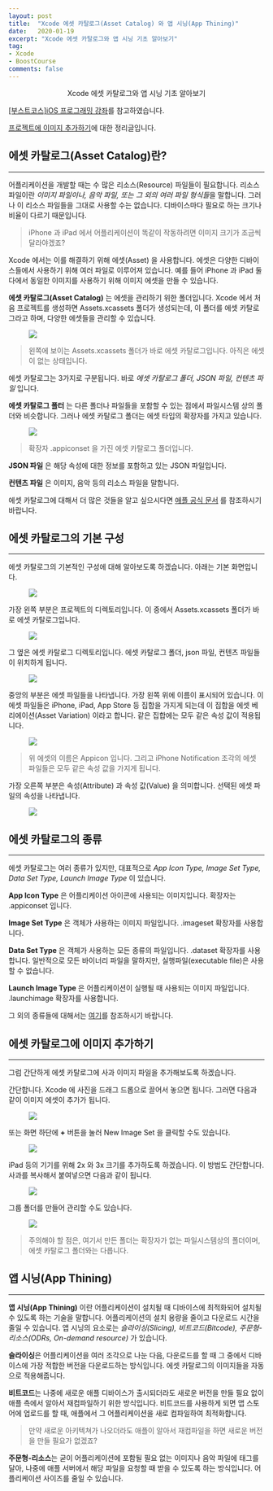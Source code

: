 ```yaml
---
layout: post
title:  "Xcode 에셋 카탈로그(Asset Catalog) 와 앱 시닝(App Thining)"
date:   2020-01-19
excerpt: "Xcode 에셋 카탈로그와 앱 시닝 기초 알아보기"
tag:
- Xcode
- BoostCourse
comments: false
---
```


<center>Xcode 에셋 카탈로그와 앱 시닝 기초 알아보기<br></center>

[[부스트코스]iOS 프로그래밍 강좌](https://www.edwith.org/boostcourse-ios)를 참고하였습니다.

[프로젝트에 이미지 추가하기](https://www.edwith.org/boostcourse-ios/lecture/16842/)에 대한 정리글입니다.

## 에셋 카탈로그(Asset Catalog)란?

---

어플리케이션을 개발할 때는 수 많은 리소스(Resource) 파일들이 필요합니다. 리소스 파일이란 *이미지 파일이나, 음악 파일, 또는 그 외의 여러 파일 형식들*을 말합니다. 그러나 이 리소스 파일들을 그대로 사용할 수는 없습니다. 디바이스마다 필요로 하는 크기나 비율이 다르기 때문입니다.

> iPhone 과 iPad 에서 어플리케이션이 똑같이 작동하려면 이미지 크기가 조금씩 달라야겠죠?

Xcode 에서는 이를 해결하기 위해 에셋(Asset) 을 사용합니다. 에셋은 다양한 디바이스들에서 사용하기 위해 여러 파일로 이루어져 있습니다. 예를 들어 iPhone 과 iPad 둘 다에서 동일한 이미지를 사용하기 위해 이미지 에셋을 만들 수 있습니다.

**에셋 카탈로그(Asset Catalog)** 는 에셋을 관리하기 위한 폴더입니다. Xcode 에서 처음 프로젝트를 생성하면 Assets.xcassets 폴더가 생성되는데, 이 폴더를 에셋 카탈로그라고 하며, 다양한 에셋들을 관리할 수 있습니다.

<figure>
  <a href="https://raw.githubusercontent.com/woojin-hwang/woojin-hwang.github.io/master/_posts/img/xcode-asset/asset_catalog.png"><img src="https://raw.githubusercontent.com/woojin-hwang/woojin-hwang.github.io/master/_posts/img/xcode-asset/asset_catalog.png"></a>
</figure>

> 왼쪽에 보이는 Assets.xcassets 폴더가 바로 에셋 카탈로그입니다. 아직은 에셋이 없는 상태입니다.

에셋 카탈로그는 3가지로 구분됩니다. 바로 *에셋 카탈로그 폴더, JSON 파일, 컨텐츠 파일* 입니다.

**에셋 카탈로그 폴터** 는 다른 폴더나 파일들을 포함할 수 있는 점에서 파일시스템 상의 폴더와 비슷합니다. 그러나 에셋 카탈로그 폴더는 에셋 타입의 확장자를 가지고 있습니다.

<figure>
  <a href="https://raw.githubusercontent.com/woojin-hwang/woojin-hwang.github.io/master/_posts/img/xcode-asset/appiconset.png"><img src="https://raw.githubusercontent.com/woojin-hwang/woojin-hwang.github.io/master/_posts/img/xcode-asset/appiconset.png"></a>
</figure>

> 확장자 .appiconset 을 가진 에셋 카탈로그 폴더입니다.

**JSON 파일** 은 해당 속성에 대한 정보를 포함하고 있는 JSON 파일입니다.

**컨텐츠 파일** 은 이미지, 음악 등의 리소스 파일을 말합니다.

에셋 카탈로그에 대해서 더 많은 것들을 알고 싶으시다면 [애플 공식 문서](https://help.apple.com/xcode/mac/current/#/dev10510b1f7) 를 참조하시기 바랍니다.

## 에셋 카탈로그의 기본 구성

---

에셋 카탈로그의 기본적인 구성에 대해 알아보도록 하겠습니다. 아래는 기본 화면입니다.

<figure>
  <a href="https://raw.githubusercontent.com/woojin-hwang/woojin-hwang.github.io/master/_posts/img/xcode-asset/asset_catalog_base.png"><img src="https://raw.githubusercontent.com/woojin-hwang/woojin-hwang.github.io/master/_posts/img/xcode-asset/asset_catalog_base.png"></a>
</figure>

가장 왼쪽 부분은 프로젝트의 디렉토리입니다. 이 중에서 Assets.xcassets 폴더가 바로 에셋 카탈로그입니다.

<figure>
  <a href="https://raw.githubusercontent.com/woojin-hwang/woojin-hwang.github.io/master/_posts/img/xcode-asset/asset_catalog_xcassets.png"><img src="https://raw.githubusercontent.com/woojin-hwang/woojin-hwang.github.io/master/_posts/img/xcode-asset/asset_catalog_xcassets.png"></a>
</figure>

그 옆은 에셋 카탈로그 디렉토리입니다. 에셋 카탈로그 폴더, json 파일, 컨텐츠 파일들이 위치하게 됩니다.

<figure>
  <a href="https://raw.githubusercontent.com/woojin-hwang/woojin-hwang.github.io/master/_posts/img/xcode-asset/asset_catalog_dir.png"><img src="https://raw.githubusercontent.com/woojin-hwang/woojin-hwang.github.io/master/_posts/img/xcode-asset/asset_catalog_dir.png"></a>
</figure>

중앙의 부분은 에셋 파일들을 나타냅니다. 가장 왼쪽 위에 이름이 표시되어 있습니다. 이 에셋 파일들은 iPhone, iPad, App Store 등 집합을 가지게 되는데 이 집합을 에셋 베리에이션(Asset Variation) 이라고 합니다. 같은 집합에는 모두 같은 속성 값이 적용됩니다.

<figure>
  <a href="https://raw.githubusercontent.com/woojin-hwang/woojin-hwang.github.io/master/_posts/img/xcode-asset/asset_catalog_variation.png"><img src="https://raw.githubusercontent.com/woojin-hwang/woojin-hwang.github.io/master/_posts/img/xcode-asset/asset_catalog_variation.png"></a>
</figure>

> 위 에셋의 이름은 Appicon 입니다. 그리고 iPhone Notification 조각의 에셋 파일들은 모두 같은 속성 값을 가지게 됩니다.

가장 오른쪽 부분은 속성(Attribute) 과 속성 값(Value) 을 의미합니다. 선택된 에셋 파일의 속성을 나타냅니다.

<figure>
  <a href="https://raw.githubusercontent.com/woojin-hwang/woojin-hwang.github.io/master/_posts/img/xcode-asset/asset_catalog.png"><img src="https://raw.githubusercontent.com/woojin-hwang/woojin-hwang.github.io/master/_posts/img/xcode-asset/asset_catalog.png"></a>
</figure>

## 에셋 카탈로그의 종류

---

에셋 카탈로그는 여러 종류가 있지만, 대표적으로 *App Icon Type, Image Set Type, Data Set Type, Launch Image Type* 이 있습니다.

**App Icon Type** 은 어플리케이션 아이콘에 사용되는 이미지입니다. 확장자는 .appiconset 입니다.

**Image Set Type** 은 객체가 사용하는 이미지 파일입니다. .imageset 확장자를 사용합니다.

**Data Set Type** 은 객체가 사용하는 모든 종류의 파일입니다. .dataset 확장자를 사용합니다. 일반적으로 모든 바이너리 파일을 말하지만, 실행파일(executable file)은 사용할 수 없습니다.

**Launch Image Type** 은 어플리케이션이 실행될 때 사용되는 이미지 파일입니다. .launchimage 확장자를 사용합니다.

그 외의 종류들에 대해서는 [여기](https://developer.apple.com/library/archive/documentation/Xcode/Reference/xcode_ref-Asset_Catalog_Format/AssetTypes.html)를 참조하시기 바랍니다.

## 에셋 카탈로그에 이미지 추가하기

---

그럼 간단하게 에셋 카탈로그에 사과 이미지 파일을 추가해보도록 하겠습니다.

간단합니다. Xcode 에 사진을 드래그 드롭으로 끌어서 놓으면 됩니다. 그러면 다음과 같이 이미지 에셋이 추가가 됩니다.

<figure>
  <a href="https://raw.githubusercontent.com/woojin-hwang/woojin-hwang.github.io/master/_posts/img/xcode-asset/xcode_apple1.png"><img src="https://raw.githubusercontent.com/woojin-hwang/woojin-hwang.github.io/master/_posts/img/xcode-asset/xcode_apple1.png"></a>
</figure>

또는 화면 하단에 **+** 버튼을 눌러 New Image Set 을 클릭할 수도 있습니다.

<figure>
  <a href="https://raw.githubusercontent.com/woojin-hwang/woojin-hwang.github.io/master/_posts/img/xcode-asset/xcode_new_image_set.png"><img src="https://raw.githubusercontent.com/woojin-hwang/woojin-hwang.github.io/master/_posts/img/xcode-asset/xcode_new_image_set.png"></a>
</figure>

iPad 등의 기기를 위해 2x 와 3x 크기를 추가하도록 하겠습니다. 이 방법도 간단합니다. 사과를 복사해서 붙여넣으면 다음과 같이 됩니다.

<figure>
  <a href="https://raw.githubusercontent.com/woojin-hwang/woojin-hwang.github.io/master/_posts/img/xcode-asset/xcode_apple3.png"><img src="https://raw.githubusercontent.com/woojin-hwang/woojin-hwang.github.io/master/_posts/img/xcode-asset/xcode_apple3.png"></a>
</figure>

그룹 폴더를 만들어 관리할 수도 있습니다.

<figure>
  <a href="https://raw.githubusercontent.com/woojin-hwang/woojin-hwang.github.io/master/_posts/img/xcode-asset/xcode_apple_group.png"><img src="https://raw.githubusercontent.com/woojin-hwang/woojin-hwang.github.io/master/_posts/img/xcode-asset/xcode_apple_group.png"></a>
</figure>

> 주의해야 할 점은, 여기서 만든 폴더는 확장자가 없는 파일시스템상의 폴더이며, 에셋 카탈로그 폴더와는 다릅니다.

## 앱 시닝(App Thining)

---

**앱 시닝(App Thining)** 이란 어플리케이션이 설치될 때 디바이스에 최적화되어 설치될 수 있도록 하는 기술을 말합니다. 어플리케이션의 설치 용량을 줄이고 다운로드 시간을 줄일 수 있습니다. 앱 시닝의 요소로는 *슬라이싱(Slicing), 비트코드(Bitcode), 주문형-리소스(ODRs, On-demand resource)* 가 있습니다.

**슬라이싱**은 어플리케이션을 여러 조각으로 나눈 다음, 다운로드를 할 때 그 중에서 디바이스에 가장 적합한 버전을 다운로드하는 방식입니다. 에셋 카탈로그의 이미지들을 자동으로 적용해줍니다.

**비트코드**는 나중에 새로운 애플 디바이스가 출시되더라도 새로운 버전을 만들 필요 없이 애플 측에서 알아서 재컴파일하기 위한 방식입니다. 비트코드를 사용하게 되면 앱 스토어에 업로드를 할 때, 애플에서 그 어플리케이션을 새로 컴파일하여 최적화합니다. 

> 만약 새로운 아키텍쳐가 나오더라도 애플이 알아서 재컴파일을 하면 새로운 버전을 만들 필요가 없겠죠?

**주문형-리소스**는 굳이 어플리케이션에 포함될 필요 없는 이미지나 음악 파일에 태그를 달아, 나중에 애플 서버에서 해당 파일을 요청할 때 받을 수 있도록 하는 방식입니다. 어플리케이션 사이즈를 줄일 수 있습니다.
